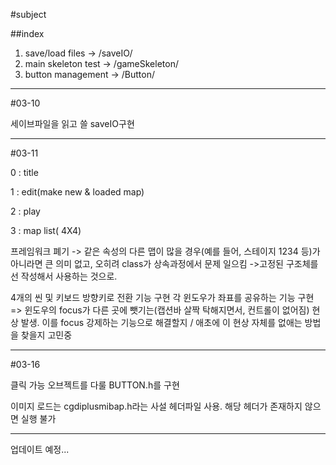 #subject

##index
1. save/load files -> /saveIO/
2. main skeleton test -> /gameSkeleton/
3. button  management -> /Button/

-----------

#03-10

세이브파일을 읽고 쓸 saveIO구현



----------------------------------------
#03-11

<scene list>

0 : title

1 : edit(make new & loaded map)

2 : play

3 : map list( 4X4)


프레임워크 폐기 -> 같은 속성의 다른 맵이 많을 경우(예를 들어, 스테이지 1234 등)가 아니라면 큰 의미 없고, 오히려 class가 상속과정에서 문제 일으킴
->고정된 구조체를 선 작성해서 사용하는 것으로.


4개의 씬 및 키보드 방향키로 전환 기능 구현
각 윈도우가 좌표를 공유하는 기능 구현 => 윈도우의 focus가 다른 곳에 뺏기는(캡션바 살짝 탁해지면서, 컨트롤이 없어짐) 현상 발생. 이를 focus 강제하는 기능으로 해결할지 / 애초에 이 현상 자체를 없애는 방법을 찾을지 고민중

---------------------------------------
#03-16

클릭 가능 오브젝트를 다룰 BUTTON.h를 구현

이미지 로드는 cgdiplusmibap.h라는 사설 헤더파일 사용.
해당 헤더가 존재하지 않으면 실행 불가


-------------------------------------

업데이트 예정...




